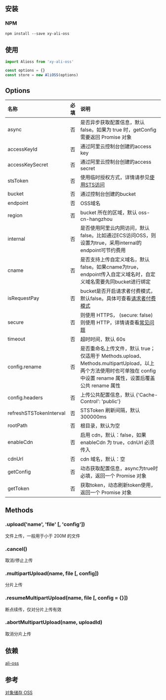 ## 安装

### NPM

```shell
npm install --save xy-ali-oss
```

## 使用

```javascript
import Alioss from 'xy-ali-oss'

const options = {}
const store = new AliOSS(options)
```

## Options

| 名称 | 必填 | 说明 |
|:----|:----|:----|
| async | 否 | 是否异步获取配置信息，默认 false。如果为 true 时，getConfig 需要返回 Promise 对象 |
| accessKeyId | 否 | 通过阿里云控制台创建的access key |
| accessKeySecret | 否 | 通过阿里云控制台创建的access secret |
| stsToken | 否 | 使用临时授权方式，详情请参见[使用STS访问](https://help.aliyun.com/document_detail/32077.htm?spm=a2c4g.11186623.0.0.63ab1cd5c2XL21#concept-32077-zh) |
| bucket | 否 | 通过控制台创建的bucket |
| endpoint | 否 | OSS域名 |
| region | 否 | bucket 所在的区域，默认 oss-cn-hangzhou |
| internal | 否 | 是否使用阿里云内网访问，默认false。比如通过ECS访问OSS，则设置为true，采用internal的endpoint可节约费用 |
| cname | 否 | 是否支持上传自定义域名，默认false。如果cname为true，endpoint传入自定义域名时，自定义域名需要先同bucket进行绑定 |
| isRequestPay | 否 | bucket是否开启请求者付费模式，默认false。具体可查看[请求者付费模式](https://help.aliyun.com/document_detail/91337.htm?spm=a2c4g.11186623.0.0.63ab1cd5c2XL21#concept-yls-jm2-2fb) |
| secure | 否 | 则使用 HTTPS， (secure: false) 则使用 HTTP，详情请查看[常见问题](https://help.aliyun.com/document_detail/63401.htm?spm=a2c4g.11186623.0.0.63ab1cd5c2XL21#concept-63401-zh) |
| timeout | 否 | 超时时间，默认 60s |
| config.rename | 否 | 是否重命名上传文件，默认 true；仅适用于 Methods.upload、 Methods.multipartUpload，以上两个方法使用时也可单独在 config 中设置 rename 属性，设置后覆盖公共 rename 属性|
| config.headers | 否 | 上传公共配置信息，默认 {'Cache-Control': 'public'} |
| refreshSTSTokenInterval | 否 | STSToken 刷新间隔，默认 300000ms|
| rootPath | 否 | 根目录，默认为空 |
| enableCdn | 否 | 启用 cdn，默认：false，如果 enableCdn 为 true，cdnUrl 必须传入 |
| cdnUrl | 否 | cdn 域名，默认：空 |
| getConfig | 否 | 动态获取配置信息，async为true时必填，返回一个 Promise 对象 |
| getToken | 否 | 获取token，动态刷新token使用，返回一个 Promise 对象 |

## Methods

### .upload('name', 'file' [, 'config'])

文件上传，一般用于小于 200M 的文件

### .cancel()

取消/停止上传

### .multipartUpload(name, file [, config])

分片上传

### .resumeMultipartUpload(name, file [, config = {}])

断点续传，仅对分片上传有效

### .abortMultipartUpload(name, uploadId)

取消分片上传

## 依赖

[ali-oss](https://www.npmjs.com/package/ali-oss)

## 参考

[对象储存 OSS](https://help.aliyun.com/product/31815.html)
